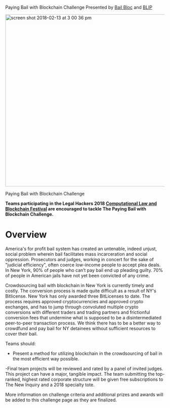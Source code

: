 Paying Bail with Blockchain Challenge Presented by [Bail Bloc](https://bailbloc.thenewinquiry.com) and [BLIP](https://www.brooklaw.edu/academics/clinicalprogram/blip/aboutblip?)
 
 
<img width="544" alt="screen shot 2018-02-13 at 3 00 36 pm" src="https://user-images.githubusercontent.com/2357755/36170884-bda9a61a-10ce-11e8-8bc2-1207a0dac997.png">


 Paying Bail with Blockchain Challenge
 
**Teams participating in the Legal Hackers 2018 [Computational Law and Blockchain Festival](https://legalhackers.org/clbfest2018) are encouraged to tackle The Paying Bail with Blockchain Challenge.**

 # Overview
 
America's for profit bail system has created an untenable, indeed unjust, social problem wherein bail facilitates mass incarceration and social oppression. Prosecutors and judges, working in concert for the sake of "judicial efficiency", often coerce low-income people to accept plea deals. In New York, 90% of people who can’t pay bail end up pleading guilty. 70% of people in American jails have not yet been convicted of any crime. 

Crowdsourcing bail with blockchain in New York is currently timely and costly. The conversion process is made quite difficult as a result of NY's Bitlicense. New York has only awarded three BitLicenses to date. The process requires approved cryptocurrencies and approved crypto exchanges, and has to jump through convoluted multiple crypto conversions with different traders and trading partners and frictionful conversion fees that undermine what is supposed to be a disintermediated peer-to-peer transaction process. We think there has to be a better way to crowdfund and pay bail for NY detainees without sufficient resources to cover their bail.

 Teams should:
 
* Present a method for utilizing blockchain in the crowdsourcing of bail in the most efficient way possible.

-Final team projects will be reviewed and rated by a panel of invited judges. This project can have a major, tangible impact. The team submitting the top-ranked, highest rated corporate structure will be given free subscriptions to The New Inquiry and a 2018 specialty tote. 

More information on challenge criteria and additional prizes and awards will be added to this challenge page as they are finalized.
